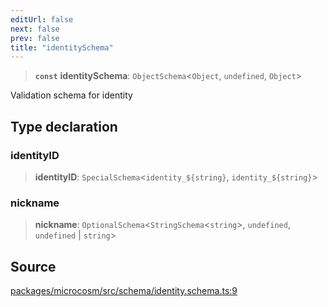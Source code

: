 ```yaml
---
editUrl: false
next: false
prev: false
title: "identitySchema"
---
```


> **`const`** **identitySchema**: `ObjectSchema`\<`Object`, `undefined`, `Object`\>

Validation schema for identity

## Type declaration

### identityID

> **identityID**: `SpecialSchema`\<```identity_${string}```, ```identity_${string}```\>

### nickname

> **nickname**: `OptionalSchema`\<`StringSchema`\<`string`\>, `undefined`, `undefined` \| `string`\>

## Source

[packages/microcosm/src/schema/identity.schema.ts:9](https://github.com/nodenogg-in/alpha-p2p/blob/537491b7f422df1359d1cfda9feedcc4a36a0605/packages/microcosm/src/schema/identity.schema.ts#L9)
